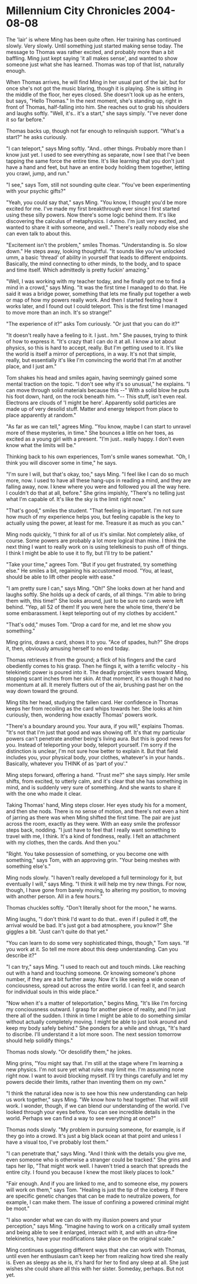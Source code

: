 <!-- TITLE: Millennium City Chronicles 2004-08-08 -->
<!-- SUBTITLE: A game log for Millennium City Chronicles -->

# Millennium City Chronicles 2004-08-08

The 'lair' is where Ming has been quite often. Her training has continued slowly. Very slowly. Until something just started making sense today. The message to Thomas was rather excited, and probably more than a bit baffling. Ming just kept saying 'it all makes sense', and wanted to show someone just what she has learned. Thomas was top of that list, naturally enough.

When Thomas arrives, he will find Ming in her usual part of the lair, but for once she's not got the music blaring, though it is playing. She is sitting in the middle of the floor, her eyes closed. She doesn't look up as he enters, but says, "Hello Thomas." In the next moment, she's standing up, right in front of Thomas, half-falling into him. She reaches out to grab his shoulders and laughs softly. "Well, it's.. it's a start," she says simply. "I've never done it so far before."

Thomas backs up, though not far enough to relinquish support. "What's a start?" he asks curiously.

"I can teleport," says Ming softly. "And.. other things. Probably more than I know just yet. I used to see everything as separate, now I see that I've been tapping the same force the entire time. It's like learning that you don't just have a hand and feet, but have an entire body holding them together, letting you crawl, jump, and run."

"I see," says Tom, still not sounding quite clear. "You've been experimenting with your psychic gifts?"

"Yeah, you could say that," says Ming. "You know, I thought you'd be more excited for me. I've made my first breakthrough ever since I first started using these silly powers. Now there's some logic behind them. It's like discovering the calculus of metaphysics. I dunno. I'm just very excited, and wanted to share it with someone, and well.." There's really nobody else she can even talk to about this.

"Excitement isn't the problem," smiles Thomas. "Understanding is. So slow down." He steps away, looking thoughtful. "It sounds like you've unlocked umm, a basic 'thread' of ability in yourself that leads to different endpoints. Basically, the mind connecting to other minds, to the body, and to space and time itself. Which admittedly is pretty fuckin' amazing."

"Well, I was working with my teacher today, and he finally got me to find a mind in a crowd," says Ming. "It was the first time I managed to do that. He said it was a bridge power, something that lets me finally put together a web or map of how my powers really work. And then I started feeling how it works later, and I found out I could teleport. This is the first time I managed to move more than an inch. It's so strange!"

"The experience of it?" asks Tom curiously. "Or just that you can do it?"

"It doesn't really have a feeling to it. I just.. hm." She pauses, trying to think of how to express it. "It's crazy that I can do it at all. I know a lot about physics, so this is hard to accept, really. But I'm getting used to it. It's like the world is itself a mirror of perceptions, in a way. It's not that simple, really, but essentially it's like I'm convincing the world that I'm at another place, and I just am."

Tom shakes his head and smiles again, having seemingly gained some mental traction on the topic. "I don't see why it's so unusual," he explains. "I can move through solid materials because this --" With a solid blow he puts his foot down, hard, on the rock beneath him. "-- This stuff, isn't even real. Electrons are clouds of 'I might be here'. Apparently solid particles are made up of very desolid stuff. Matter and energy teleport from place to place apparently at random."

"As far as we can tell," agrees Ming. "You know, maybe I can start to unravel more of these mysteries, in time." She bounces a little on her toes, as excited as a young girl with a present. "I'm just.. really happy. I don't even know what the limits will be."

Thinking back to his own experiences, Tom's smile wanes somewhat. "Oh, I think you will discover some in time," he says.

"I'm sure I will, but that's okay, too," says Ming. "I feel like I can do so much more, now. I used to have all these hang-ups in reading a mind, and they are falling away, now. I knew where you were and followed you all the way here. I couldn't do that at all, before." She grins impishly, "There's no telling just what I'm capable of. It's like the sky is the limit right now."

"That's good," smiles the student. "That feeling is important. I'm not sure how much of my experience helps you, but feeling capable is the key to actually using the power, at least for me. Treasure it as much as you can."

Ming nods quickly, "I think for all of us it's similar. Not completely alike, of course. Some powers are probably a lot more logical than mine. I think the next thing I want to really work on is using telelkinesis to push off of things. I think I might be able to use it to fly, but I'll try to be patient."

"Take your time," agrees Tom. "But if you get frustrated, try something else." He smiles a bit, regaining his accustomed mood. "You, at least, should be able to lift other people with ease."

"I am pretty sure I can," says Ming. "Oh!" She looks down at her hand and laughs softly. She holds up a deck of cards, of all things. "I'm able to bring them with, this time!" She looks around, just to be sure no cards were left behind. "Yep, all 52 of them! If you were here the whole time, there'd be some embarassment. I kept teleporting out of my clothes by accident."

"That's odd," muses Tom. "Drop a card for me, and let me show you something."

Ming grins, draws a card, shows it to you. "Ace of spades, huh?" She drops it, then, obviously amusing herself to no end today.

Thomas retrieves it from the ground; a flick of his fingers and the card obediently comes to his grasp. Then he flings it, with a terrific velocity - his telekinetic power is poured into it. The deadly projectile veers toward Ming, stopping scant inches from her skin. At that moment, it's as though it had no momentum at all. It merely flutters out of the air, brushing past her on the way down toward the ground.

Ming tilts her head, studying the fallen card. Her confidence in Thomas keeps her from recoiling as the card whips towards her. She looks at him curiously, then, wondering how exactly Thomas' powers work.

"There's a boundary around you. Your aura, if you will," explains Thomas. "It's not that I'm just that good and was showing off. It's that my particular powers can't penetrate another being's living aura. But this is good news for you. Instead of teleporting your body, teleport yourself. I'm sorry if the distinction is unclear, I'm not sure how better to explain it. But that field includes you, your physical body, your clothes, whatever's in your hands.. Basically, whatever you THINK of as 'part of you'."

Ming steps forward, offering a hand. "Trust me?" she says simply. Her smile shifts, from excited, to utterly calm, and it's clear that she has something in mind, and is suddenly very sure of something. And she wants to share it with the one who made it clear.

Taking Thomas' hand, Ming steps closer. Her eyes study his for a moment, and then she nods. There is no sense of motion, and there's not even a hint of jarring as there was when Ming shifted the first time. The pair are just across the room, exactly as they were. With an easy smile the professor steps back, nodding. "I just have to feel that I really want something to travel with me, I think. It's a kind of fondness, really. I felt an attachment with my clothes, then the cards. And then you."

"Right. You take possession of something, or you become one with something," says Tom, with an approving grin. "Your being meshes with something else's."

Ming nods slowly. "I haven't really developed a full terminology for it, but eventually I will," says Ming. "I think it will help me try new things. For now, though, I have gone from barely moving, to altering my position, to moving with another person. All in a few hours."

Thomas chuckles softly. "Don't literally shoot for the moon," he warns.

Ming laughs, "I don't think I'd want to do that.. even if I pulled it off, the arrival would be bad. It's just got a bad atmosphere, you know?" She giggles a bit. "Just can't quite do that yet."

"You can learn to do some very sophisticated things, though," Tom says. "If you work at it. So tell me more about this deep understanding. Can you describe it?"

"I can try," says Ming. "I used to reach out and touch minds. Like reaching out with a hand and touching someone. Or knowing someone's phone number, if they are a bit further away. Now it's like seeing a wide ocean of conciousness, spread out across the entire world. I can feel it, and search for individual souls in this wide place."

"Now when it's a matter of teleportation," begins Ming, "It's like I'm forcing my conciousness outward. I grasp for another piece of reality, and I'm just there all of the sudden. I think in time I might be able to do something similar without actually completely moving. I might be able to just look around and keep my body safely behind." She ponders for a while and shrugs, "It's hard to discribe. I'll understand it a lot more soon. The next session tomorrow should help solidify things."

Thomas nods slowly. "Or desolidify them," he jokes.

Ming grins, "You might say that. I'm still at the stage where I'm learning a new physics. I'm not sure yet what rules may limit me. I'm assuming none right now. I want to avoid blocking myself. I'll try things carefully and let my powers decide their limits, rather than inventing them on my own."

"I think the natural idea now is to see how this new understanding can help us work together," says Ming. "We know how to heal together. That will still work. I wonder, though, if we can blend our understanding of the world. I've looked through your eyes before. You can see incredible details in the world. Perhaps we can find a way to see everything at once?"

Thomas nods slowly. "My problem in pursuing someone, for example, is if they go into a crowd. It's just a big black ocean at that point and unless I have a visual too, I've probably lost them."

"I can penetrate that," says Ming. "And I think with the details you give me, even someone who is otherwise a stranger could be tracked." She grins and taps her lip, "That might work well. I haven't tried a search that spreads the entire city. I found you because I knew the most likely places to look."

"Fair enough. And if you are linked to me, and to someone else, my powers will work on them," says Tom. "Healing is just the tip of the iceberg. If there are specific genetic changes that can be made to neutralize powers, for example, I can make them. The issue of confining a powered criminal might be moot."

"I also wonder what we can do with my illusion powers and your perception," says Ming. "Imagine having to work on a critically small system and being able to see it enlarged, interact with it, and with an ultra-fine telekinetics, have your modifications take place on the original scale."

Ming continues suggesting different ways that she can work with Thomas, until even her enthusiasm can't keep her from realizing how tired she really is. Even as sleepy as she is, it's hard for her to find any sleep at all. She just wishes she could share all this with her sister. Someday, perhaps. But not yet.